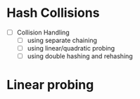 # Hash Collisions

- [ ] Collision Handling
  - [ ] using separate chaining
  - [ ] using linear/quadratic probing
  - [ ] using double hashing and rehashing

# Linear probing

